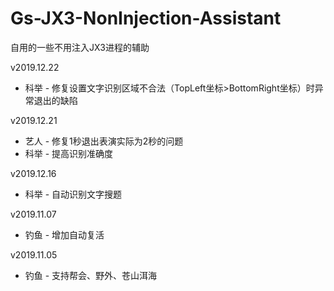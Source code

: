 # Gs-JX3-NonInjection-Assistant

自用的一些不用注入JX3进程的辅助

v2019.12.22
- 科举 - 修复设置文字识别区域不合法（TopLeft坐标>BottomRight坐标）时异常退出的缺陷

v2019.12.21
- 艺人 - 修复1秒退出表演实际为2秒的问题
- 科举 - 提高识别准确度

v2019.12.16
- 科举 - 自动识别文字搜题

v2019.11.07
- 钓鱼 - 增加自动复活

v2019.11.05
- 钓鱼 - 支持帮会、野外、苍山洱海
